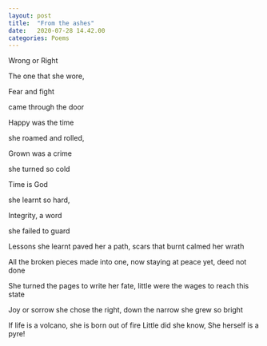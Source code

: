 ```yaml
---
layout: post
title:  "From the ashes"
date:   2020-07-28 14.42.00
categories: Poems
---
```


<p> Wrong or Right  

The one that she wore,  

Fear and fight   

came through the door   
</p>


<p>Happy was the time  

she roamed and rolled,  

Grown was a crime  

she turned so cold  
</p>


<p>Time is God  

she learnt so hard,  

Integrity, a word  

she failed to guard  
</p>


<p>Lessons she learnt  
paved her a path,
scars that burnt
calmed her wrath</p>


<p>All the broken pieces
made into one,
now staying at peace
yet, deed not done</p>


<p>She turned the pages
to write her fate,
little were the wages
to reach this state</p>


<p>Joy or sorrow
she chose the right,
down the narrow
she grew so bright</p>


<p>If life is a volcano,
she is born out of fire
Little did she know,
She herself is a pyre!</p>